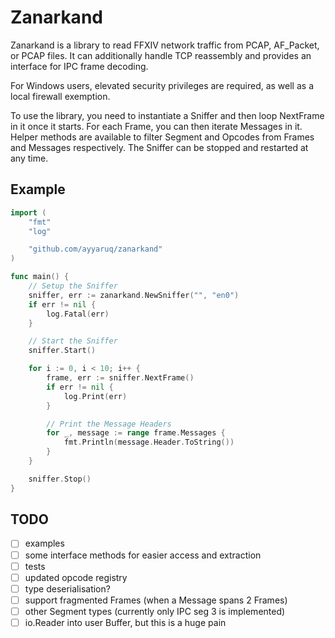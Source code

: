 # Zanarkand

Zanarkand is a library to read FFXIV network traffic from PCAP, AF_Packet, or PCAP files. It can
additionally handle TCP reassembly and provides an interface for IPC frame decoding.

For Windows users, elevated security privileges are required, as well as a local firewall exemption.

To use the library, you need to instantiate a Sniffer and then loop NextFrame in it once it starts.
For each Frame, you can then iterate Messages in it. Helper methods are available to filter Segment
and Opcodes from Frames and Messages respectively. The Sniffer can be stopped and restarted at any time.


## Example

```Go
import (
	"fmt"
	"log"

	"github.com/ayyaruq/zanarkand"
)

func main() {
	// Setup the Sniffer
	sniffer, err := zanarkand.NewSniffer("", "en0")
	if err != nil {
		log.Fatal(err)
	}

	// Start the Sniffer
	sniffer.Start()

	for i := 0, i < 10; i++ {
		frame, err := sniffer.NextFrame()
		if err != nil {
			log.Print(err)
		}

		// Print the Message Headers
		for _, message := range frame.Messages {
			fmt.Println(message.Header.ToString())
		}
	}

	sniffer.Stop()
}
```


## TODO
- [ ] examples
- [ ] some interface methods for easier access and extraction
- [ ] tests
- [ ] updated opcode registry
- [ ] type deserialisation?
- [ ] support fragmented Frames (when a Message spans 2 Frames)
- [ ] other Segment types (currently only IPC seg 3 is implemented)
- [ ] io.Reader into user Buffer, but this is a huge pain
